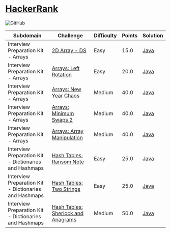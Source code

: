 # [HackerRank](https://www.hackerrank.com/)
![GitHub](https://img.shields.io/github/license/mashape/apistatus.svg?style=for-the-badge)

| Subdomain       |  Challenge      | Difficulty      |  Points         | Solution
|---------------- | --------------- | --------------- | --------------- | -------- |
Interview Preparation Kit - Arrays | [2D Array - DS](https://www.hackerrank.com/challenges/2d-array/problem) | Easy | 15.0 | [Java](./src/main/java/algorithms/arrays/HourGlass.java)
Interview Preparation Kit - Arrays | [Arrays: Left Rotation](https://www.hackerrank.com/challenges/ctci-array-left-rotation) | Easy | 20.0 | [Java](./src/main/java/algorithms/arrays/LeftRotation.java)
Interview Preparation Kit - Arrays | [Arrays: New Year Chaos](https://www.hackerrank.com/challenges/new-year-chaos/problem) | Medium | 40.0 | [Java](./src/main/java/algorithms/arrays/New_Year_Chaos.java)
Interview Preparation Kit - Arrays | [Arrays: Minimum Swaps 2](https://www.hackerrank.com/challenges/minimum-swaps-2/problem) | Medium | 40.0 | [Java](./src/main/java/algorithms/arrays/MinimumSwaps2.java)
Interview Preparation Kit - Arrays | [Arrays: Array Manipulation](https://www.hackerrank.com/challenges/crush/problem) | Medium | 40.0 | [Java](./src/main/java/algorithms/arrays/ArrayManipulation.java)
Interview Preparation Kit - Dictionaries and Hashmaps | [Hash Tables: Ransom Note](https://www.hackerrank.com/challenges/ctci-ransom-note/problem) | Easy | 25.0 | [Java](./src/main/java/algorithms/dictionariesAndHashMaps/RansomNote.java)
Interview Preparation Kit - Dictionaries and Hashmaps | [Hash Tables: Two Strings](https://www.hackerrank.com/challenges/two-strings/problem) | Easy | 25.0 | [Java](./src/main/java/algorithms/dictionariesAndHashMaps/TwoStrings.java)
Interview Preparation Kit - Dictionaries and Hashmaps | [Hash Tables: Sherlock and Anagrams](https://www.hackerrank.com/challenges/sherlock-and-anagrams/problem) | Medium | 50.0 | [Java](./src/main/java/algorithms/dictionariesAndHashMaps/SherlockAndAnagrams.java)
